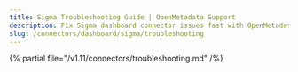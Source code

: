 ```yaml
---
title: Sigma Troubleshooting Guide | OpenMetadata Support
description: Fix Sigma dashboard connector issues fast with OpenMetadata'stroubleshooting guide. Solve common errors, connection problems, and data sync issues.
slug: /connectors/dashboard/sigma/troubleshooting
---
```


{% partial file="/v1.11/connectors/troubleshooting.md" /%}
